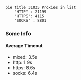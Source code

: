 
```mermaid
pie title 31035 Proxies in list
    "HTTP" : 21199
    "HTTPS": 4115
    "SOCKS" : 8801
```

### Some Info
#### Average Timeout

- mixed: 3.5s
- http: 1.9s
- https: 8.6s
- socks: 6.4s
